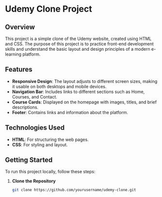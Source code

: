 # Udemy Clone Project

## Overview

This project is a simple clone of the Udemy website, created using HTML and CSS. The purpose of this project is to practice front-end development skills and understand the basic layout and design principles of a modern e-learning platform.

## Features

- **Responsive Design**: The layout adjusts to different screen sizes, making it usable on both desktops and mobile devices.
- **Navigation Bar**: Includes links to different sections such as Home, Courses, and Contact.
- **Course Cards**: Displayed on the homepage with images, titles, and brief descriptions.
- **Footer**: Contains links and information about the platform.

## Technologies Used

- **HTML**: For structuring the web pages.
- **CSS**: For styling and layout.

## Getting Started

To run this project locally, follow these steps:

1. **Clone the Repository**

   ```bash
   git clone https://github.com/yourusername/udemy-clone.git
